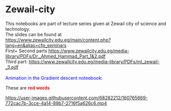 # Zewail-city
This notebooks are part of lecture series given at Zewail city of science and technology.\
The slides can be found at https://www.zewailcity.edu.eg/main/content.php?lang=en&alias=cfp_seminars \
First+ Second parts https://www.zewailcity.edu.eg/media-library/PDFs/Dr._Ahmed_Hammad_Part_1&2.pdf \
Third part: https://www.zewailcity.edu.eg/media-library/PDFs/ml_zewail-_3.pdf \
\
<font color="blue"> Animation in the Gradient descent  noteebook:</font>

These are <b style='color:red'>red words</b>






https://user-images.githubusercontent.com/68282212/160765669-772cac7b-3cce-4a14-89b7-2716f5a626c6.mp4

